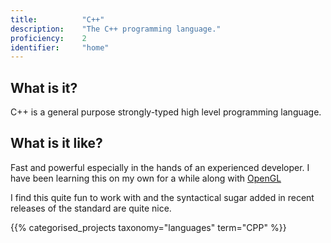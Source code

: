 ```yaml
---
title: 			"C++"
description: 	"The C++ programming language."
proficiency:	2
identifier:		"home"
---
```


## What is it?
C++ is a general purpose strongly-typed high level programming language.

## What is it like?
Fast and powerful especially in the hands of an experienced developer. I have been learning this on my own for a while along with [OpenGL](/projects/opengl)

I find this quite fun to work with and the syntactical sugar added in recent releases of the standard are quite nice.

{{% categorised_projects taxonomy="languages" term="CPP" %}}